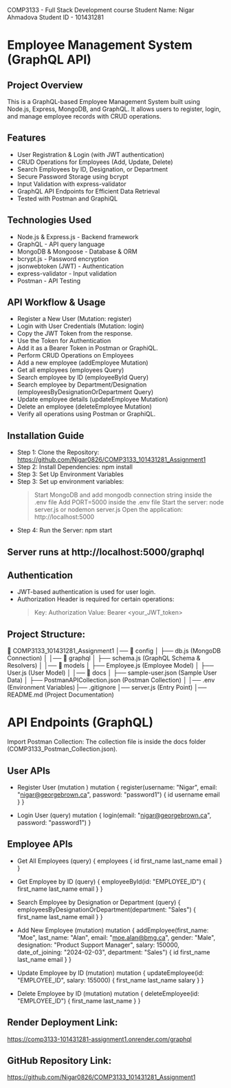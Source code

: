 COMP3133 - Full Stack Development course
Student Name: Nigar Ahmadova
Student ID - 101431281

# Employee Management System (GraphQL API)

## Project Overview
This is a GraphQL-based Employee Management System built using Node.js, Express, MongoDB, and GraphQL. It allows users to register, login, and manage employee records with CRUD operations.

## Features
 - User Registration & Login (with JWT authentication)  
 - CRUD Operations for Employees (Add, Update, Delete)  
 - Search Employees by ID, Designation, or Department  
 - Secure Password Storage using bcrypt  
 - Input Validation with express-validator  
 - GraphQL API Endpoints for Efficient Data Retrieval  
 - Tested with Postman and GraphiQL 


## Technologies Used
 - Node.js & Express.js - Backend framework
 - GraphQL - API query language
 - MongoDB & Mongoose - Database & ORM
 - bcrypt.js - Password encryption
 - jsonwebtoken (JWT) - Authentication
 - express-validator - Input validation
 - Postman - API Testing

## API Workflow & Usage 
 - Register a New User (Mutation: register)
 - Login with User Credentials (Mutation: login)
 - Copy the JWT Token from the response.
 - Use the Token for Authentication
 - Add it as a Bearer Token in Postman or GraphiQL.
 - Perform CRUD Operations on Employees
 - Add a new employee (addEmployee Mutation)
 - Get all employees (employees Query)
 - Search employee by ID (employeeById Query)
 - Search employee by Department/Designation (employeesByDesignationOrDepartment Query)
 - Update employee details (updateEmployee Mutation)
 - Delete an employee (deleteEmployee Mutation)
 - Verify all operations using Postman or GraphiQL.

## Installation Guide
 - Step 1: Clone the Repository: https://github.com/Nigar0826/COMP3133_101431281_Assignment1 
 - Step 2: Install Dependencies: npm install
 - Step 3: Set Up Environment Variables
 - Step 3: Set up environment variables: 
    > Start MongoDB and add mongodb connection string inside the .env file
    > Add PORT=5000 inside the .env file
    > Start the server: node server.js or nodemon server.js
    > Open the application: http://localhost:5000
 - Step 4: Run the Server: npm start

## Server runs at http://localhost:5000/graphql

## Authentication
 - JWT-based authentication is used for user login.
 - Authorization Header is required for certain operations:
    > Key: Authorization
    > Value: Bearer <your_JWT_token>

## Project Structure: 
📁 COMP3133_101431281_Assignment1
│── 📁 config
│   ├── db.js (MongoDB Connection)
│
│── 📁 graphql
│   ├── schema.js (GraphQL Schema & Resolvers)
│
│── 📁 models
│   ├── Employee.js (Employee Model)
│   ├── User.js (User Model)
│
│── 📁 docs
│   ├── sample-user.json (Sample User Data)
│   ├── PostmanAPICollection.json (Postman Collection)
│
│── .env (Environment Variables)
|── .gitignore 
│── server.js (Entry Point)
│── README.md (Project Documentation)

# API Endpoints (GraphQL)
Import Postman Collection: The collection file is inside the docs folder (COMP3133_Postman_Collection.json).
## User APIs
 - Register User (mutation  )
mutation {
  register(username: "Nigar", email: "nigar@georgebrown.ca", password: "password1") {
    id
    username
    email
  }
}

 - Login User (query)
mutation {
  login(email: "nigar@georgebrown.ca", password: "password1")
}

## Employee APIs
 - Get All Employees (query)
{
employees {
    id
    first_name
    last_name
    email
  }
}

 - Get Employee by ID (query)
{
employeeById(id: "EMPLOYEE_ID") {
    first_name
    last_name
    email
  }
}

 - Search Employee by Designation or Department (query)
{
employeesByDesignationOrDepartment(department: "Sales") {
    first_name
    last_name
    email
  }
}

 - Add New Employee (mutation)
mutation {
  addEmployee(first_name: "Moe", last_name: "Alan", email: "moe.alan@bmg.ca", gender: "Male", designation: "Product Support Manager", salary: 150000, date_of_joining: "2024-02-03", department: "Sales") {
    id
    first_name
    last_name
    email
  }
}

 - Update Employee by ID (mutation)
mutation {
  updateEmployee(id: "EMPLOYEE_ID", salary: 155000) {
    first_name
    last_name
    salary
  }
}

 - Delete Employee by ID (mutation)
mutation {
  deleteEmployee(id: "EMPLOYEE_ID") {
    first_name
    last_name
  }
}

## Render Deployment Link: 
https://comp3133-101431281-assignment1.onrender.com/graphql

## GitHub Repository Link: 
https://github.com/Nigar0826/COMP3133_101431281_Assignment1

